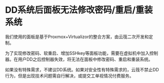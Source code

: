 # DD系统后面板无法修改密码/重启/重装系统

我们使用的面板是基于Proxmox+Virtualizor的整合方案，由云筏二次开发和定制。

为了实现修改密码、软重启、增加SSHkey等面板功能，需要在虚拟机中加入控制器。在用户DD之后控制器失效，将无法在面板中修改密码、重启和重装系统。

如果没有特殊需求，不建议DD系统。如果对安全性有特殊需求的，云筏不禁止DD行为，但是出现技术问题需自行解决，或提交工单视情况付费服务。

